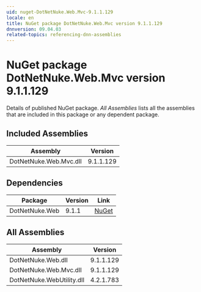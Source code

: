 ```yaml
---
uid: nuget-DotNetNuke.Web.Mvc-9.1.1.129
locale: en
title: NuGet package DotNetNuke.Web.Mvc version 9.1.1.129
dnnversion: 09.04.03
related-topics: referencing-dnn-assemblies
---
```


# NuGet package DotNetNuke.Web.Mvc version 9.1.1.129
Details of published NuGet package.
*All Assemblies* lists all the assemblies that are included in this package or any dependent package.

## Included Assemblies

|Assembly|Version|
|---|---|
|DotNetNuke.Web.Mvc.dll|9.1.1.129|

## Dependencies

|Package|Version|Link|
|---|---|---|
|DotNetNuke.Web|9.1.1|[NuGet](https://www.nuget.org/packages/DotNetNuke.Web/9.1.1)|

## All Assemblies

|Assembly|Version|
|---|---|
|DotNetNuke.Web.dll|9.1.1.129|
|DotNetNuke.Web.Mvc.dll|9.1.1.129|
|DotNetNuke.WebUtility.dll|4.2.1.783|

